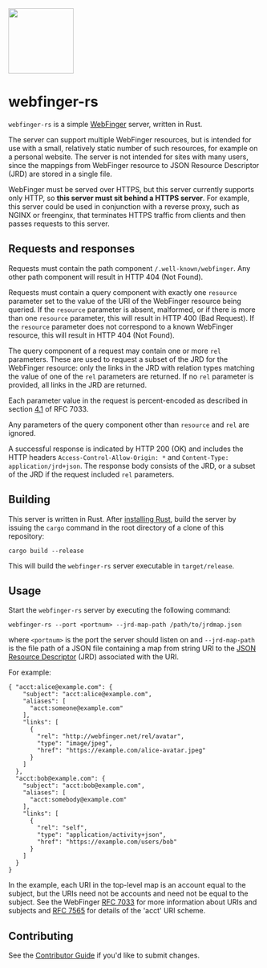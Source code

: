 <img width=130 src="https://upload.wikimedia.org/wikipedia/commons/thumb/e/e6/WebFinger_Logo.svg/440px-WebFinger_Logo.svg.png">

# webfinger-rs

`webfinger-rs` is a simple [WebFinger](https://www.rfc-editor.org/rfc/rfc7033.html) server, written in Rust.

The server can support multiple WebFinger resources, but is intended for use with a small, relatively static number of such resources, for example on a personal website. The server is not intended for sites with many users, since the mappings from WebFinger resource to JSON Resource Descriptor (JRD) are stored in a single file.

WebFinger must be served over HTTPS, but this server currently supports only HTTP, so **this server must sit behind a HTTPS server**. For example, this server could be used in conjunction with a reverse proxy, such as NGINX or freenginx, that terminates HTTPS traffic from clients and then passes requests to this server.

## Requests and responses

Requests must contain the path component `/.well-known/webfinger`. Any other path component will result in HTTP 404 (Not Found).

Requests must contain a query component with exactly one `resource` parameter set to the value of the URI of the WebFinger resource being queried. If the `resource` parameter is absent, malformed, or if there is more than one `resource` parameter, this will result in HTTP 400 (Bad Request). If the `resource` parameter does not correspond to a known WebFinger resource, this will result in HTTP 404 (Not Found).

The query component of a request may contain one or more `rel` parameters. These are used to request a subset of the JRD for the WebFinger resource: only the links in the JRD with relation types matching the value of one of the `rel` parameters are returned. If no `rel` parameter is provided, all links in the JRD are returned.

Each parameter value in the request is percent-encoded as described in section [4.1](https://www.rfc-editor.org/rfc/rfc7033.html#section-4.1) of RFC 7033.

Any parameters of the query component other than `resource` and `rel` are ignored.

A successful response is indicated by HTTP 200 (OK) and includes the HTTP headers `Access-Control-Allow-Origin: *` and `Content-Type: application/jrd+json`. The response body consists of the JRD, or a subset of the JRD if the request included `rel` parameters. 

## Building

This server is written in Rust. After [installing Rust](https://www.rust-lang.org/tools/install),
build the server by issuing the `cargo` command in the root directory of a clone of this repository:
~~~
cargo build --release
~~~

This will build the `webfinger-rs` server executable in `target/release`.

## Usage

Start the `webfinger-rs` server by executing the following command:
~~~
webfinger-rs --port <portnum> --jrd-map-path /path/to/jrdmap.json
~~~

where `<portnum>` is the port the server should listen on and `--jrd-map-path` is the file path of a JSON file containing a map from string URI to the [JSON Resource Descriptor](https://www.rfc-editor.org/rfc/rfc7033.html#page-11) (JRD) associated with the URI.

For example:
~~~
{ "acct:alice@example.com": {
    "subject": "acct:alice@example.com",
    "aliases": [
      "acct:someone@example.com"
    ],
    "links": [
      {
        "rel": "http://webfinger.net/rel/avatar",
        "type": "image/jpeg",
        "href": "https://example.com/alice-avatar.jpeg"
      }
    ]
  },
  "acct:bob@example.com": {
    "subject": "acct:bob@example.com",
    "aliases": [
      "acct:somebody@example.com"
    ],
    "links": [
      {
        "rel": "self",
        "type": "application/activity+json",
        "href": "https://example.com/users/bob"
      }
    ]
  }
}
~~~

In the example, each URI in the top-level map is an account equal to the subject, but the URIs need not be accounts and need not be equal to the subject. See the WebFinger [RFC 7033](https://www.rfc-editor.org/rfc/rfc7033.html) for more information about URIs and subjects and [RFC 7565](https://www.rfc-editor.org/rfc/rfc7565.html) for details of the 'acct' URI scheme.

## Contributing

See the [Contributor Guide](./CONTRIBUTING.md) if you'd like to submit changes.

